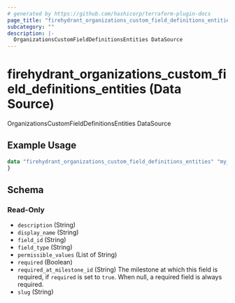 ```yaml
---
# generated by https://github.com/hashicorp/terraform-plugin-docs
page_title: "firehydrant_organizations_custom_field_definitions_entities Data Source - terraform-provider-firehydrant"
subcategory: ""
description: |-
  OrganizationsCustomFieldDefinitionsEntities DataSource
---
```


# firehydrant_organizations_custom_field_definitions_entities (Data Source)

OrganizationsCustomFieldDefinitionsEntities DataSource

## Example Usage

```terraform
data "firehydrant_organizations_custom_field_definitions_entities" "my_organizations_customfielddefinitionsentities" {
}
```

<!-- schema generated by tfplugindocs -->
## Schema

### Read-Only

- `description` (String)
- `display_name` (String)
- `field_id` (String)
- `field_type` (String)
- `permissible_values` (List of String)
- `required` (Boolean)
- `required_at_milestone_id` (String) The milestone at which this field is required, if `required` is set to `true`. When null, a required field is always required.
- `slug` (String)

